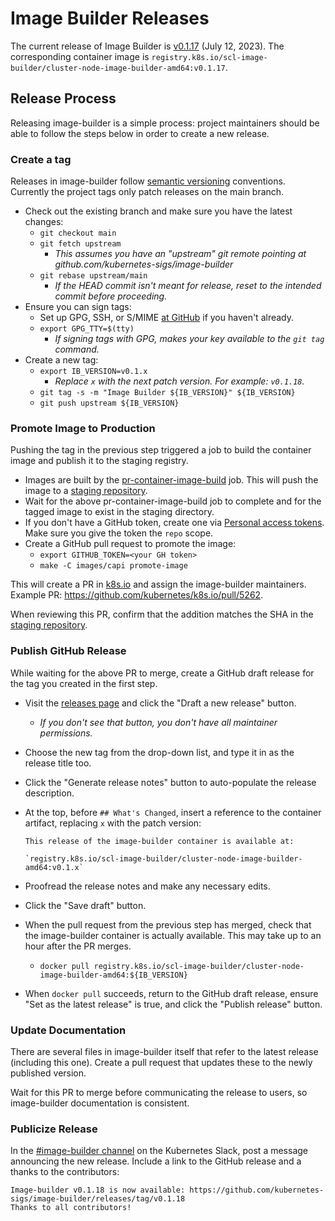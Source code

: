 # Image Builder Releases

The current release of Image Builder is [v0.1.17][] (July 12, 2023). The corresponding container image is `registry.k8s.io/scl-image-builder/cluster-node-image-builder-amd64:v0.1.17`.

## Release Process

Releasing image-builder is a simple process: project maintainers should be able to follow the steps below in order to create a new release.

### Create a tag

Releases in image-builder follow [semantic versioning][semver] conventions. Currently the project tags only patch releases on the main branch.

- Check out the existing branch and make sure you have the latest changes:
  - `git checkout main`
  - `git fetch upstream`
    - *This assumes you have an "upstream" git remote pointing at github.com/kubernetes-sigs/image-builder*
  - `git rebase upstream/main`
    - *If the HEAD commit isn't meant for release, reset to the intended commit before proceeding.*
- Ensure you can sign tags:
  - Set up GPG, SSH, or S/MIME [at GitHub](https://docs.github.com/authentication/managing-commit-signature-verification/about-commit-signature-verification) if you haven't already.
  - `export GPG_TTY=$(tty)`
    - *If signing tags with GPG, makes your key available to the `git tag` command.*
- Create a new tag:
  - `export IB_VERSION=v0.1.x`
    - *Replace `x` with the next patch version. For example: `v0.1.18`.*
  - `git tag -s -m "Image Builder ${IB_VERSION}" ${IB_VERSION}`
  - `git push upstream ${IB_VERSION}`

### Promote Image to Production

Pushing the tag in the previous step triggered a job to build the container image and publish it to the staging registry.

- Images are built by the [pr-container-image-build][] job. This will push the image to a [staging repository][].
- Wait for the above pr-container-image-build job to complete and for the tagged image to exist in the staging directory.
- If you don't have a GitHub token, create one via [Personal access tokens][]. Make sure you give the token the `repo` scope.
- Create a GitHub pull request to promote the image:
  - `export GITHUB_TOKEN=<your GH token>`
  - `make -C images/capi promote-image`

This will create a PR in [k8s.io](https://github.com/kubernetes/k8s.io) and assign the image-builder maintainers. Example PR: https://github.com/kubernetes/k8s.io/pull/5262.

When reviewing this PR, confirm that the addition matches the SHA in the [staging repository][].

### Publish GitHub Release

While waiting for the above PR to merge, create a GitHub draft release for the tag you created in the first step.

- Visit the [releases page][] and click the "Draft a new release" button.
  - *If you don't see that button, you don't have all maintainer permissions.*
- Choose the new tag from the drop-down list, and type it in as the release title too.
- Click the "Generate release notes" button to auto-populate the release description.
- At the top, before `## What's Changed`, insert a reference to the container artifact, replacing `x` with the patch version:

    ```
    This release of the image-builder container is available at:

    `registry.k8s.io/scl-image-builder/cluster-node-image-builder-amd64:v0.1.x`
    ```
- Proofread the release notes and make any necessary edits.
- Click the "Save draft" button.
- When the pull request from the previous step has merged, check that the image-builder container is actually available. This may take up to an hour after the PR merges.
  - `docker pull registry.k8s.io/scl-image-builder/cluster-node-image-builder-amd64:${IB_VERSION}`
- When `docker pull` succeeds, return to the GitHub draft release, ensure "Set as the latest release" is true, and click the "Publish release" button.

### Update Documentation

There are several files in image-builder itself that refer to the latest release (including this one). Create a pull request that updates these to the newly published version.

Wait for this PR to merge before communicating the release to users, so image-builder documentation is consistent.

### Publicize Release

In the [#image-builder channel][] on the Kubernetes Slack, post a message announcing the new release. Include a link to the GitHub release and a thanks to the contributors:

```
Image-builder v0.1.18 is now available: https://github.com/kubernetes-sigs/image-builder/releases/tag/v0.1.18
Thanks to all contributors!
```

[v0.1.17]: https://github.com/kubernetes-sigs/image-builder/releases/tag/v0.1.17
[#image-builder channel]: https://kubernetes.slack.com/archives/C01E0Q35A8J
[Personal access tokens]: https://github.com/settings/tokens
[pr-container-image-build]: https://testgrid.k8s.io/sig-cluster-lifecycle-image-builder#pr-container-image-build
[releases page]: https://github.com/kubernetes-sigs/image-builder/releases
[semver]: https://semver.org/#semantic-versioning-200
[staging repository]: https://console.cloud.google.com/gcr/images/k8s-staging-scl-image-builder/GLOBAL/cluster-node-image-builder-amd64
